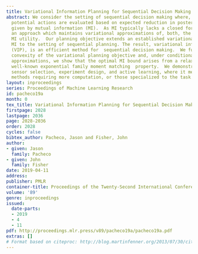 ```yaml
---
title: Variational Information Planning for Sequential Decision Making
abstract: We consider the setting of sequential decision making where, at each  stage,
  potential actions are evaluated based on expected reduction in posterior uncertainty,
  given by mutual information (MI).  As MI typically lacks a closed form, we propose
  an approach which maintains variational approximations of, both, the posterior and
  MI utility.  Our planning objective extends an established variational bound on
  MI to the setting of sequential planning. The result, variational information planning
  (VIP), is an efficient method for  sequential decision making.  We further establish
  convexity of the variational planning objective and, under conditional exponential  family
  approximations, we show that the optimal MI bound arises from a relaxation of the
  well-known exponential family moment matching  property.  We demonstrate VIP for
  sensor selection, experiment design, and active learning, where it meets or exceeds
  methods requiring more computation, or those specialized to the task.
layout: inproceedings
series: Proceedings of Machine Learning Research
id: pacheco19a
month: 0
tex_title: Variational Information Planning for Sequential Decision Making
firstpage: 2028
lastpage: 2036
page: 2028-2036
order: 2028
cycles: false
bibtex_author: Pacheco, Jason and Fisher, John
author:
- given: Jason
  family: Pacheco
- given: John
  family: Fisher
date: 2019-04-11
address: 
publisher: PMLR
container-title: Proceedings of the Twenty-Second International Conference on Artificial Intelligence and Statistics
volume: '89'
genre: inproceedings
issued:
  date-parts:
  - 2019
  - 4
  - 11
pdf: http://proceedings.mlr.press/v89/pacheco19a/pacheco19a.pdf
extras: []
# Format based on citeproc: http://blog.martinfenner.org/2013/07/30/citeproc-yaml-for-bibliographies/
---
```

